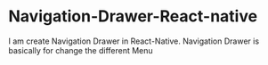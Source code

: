 # Navigation-Drawer-React-native
I am create Navigation Drawer in React-Native. Navigation Drawer is basically for change the different Menu
